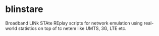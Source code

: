 blinstare
=========

Broadband LINk STAte REplay scripts for network emulation using real-world statistics on top of tc netem like UMTS, 3G, LTE etc.
